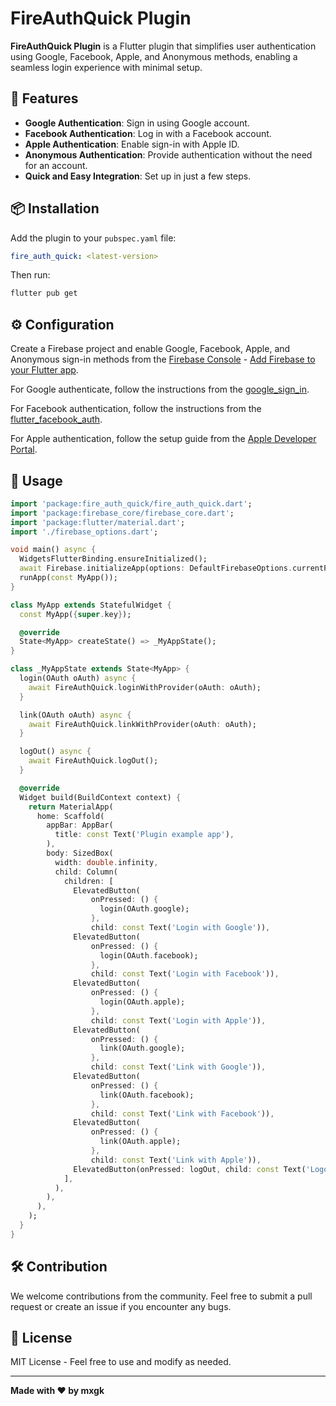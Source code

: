 

# FireAuthQuick Plugin

**FireAuthQuick Plugin** is a Flutter plugin that simplifies user authentication using Google, Facebook, Apple, and Anonymous methods, enabling a seamless login experience with minimal setup.

## 🚀 Features
- **Google Authentication**: Sign in using Google account.
- **Facebook Authentication**: Log in with a Facebook account.
- **Apple Authentication**: Enable sign-in with Apple ID.
- **Anonymous Authentication**: Provide authentication without the need for an account.
- **Quick and Easy Integration**: Set up in just a few steps.

## 📦 Installation
Add the plugin to your `pubspec.yaml` file:

```yaml
fire_auth_quick: <latest-version>
```  

Then run:

```bash
flutter pub get
```  

## ⚙️ Configuration
Create a Firebase project and enable Google, Facebook, Apple, and Anonymous sign-in methods from the [Firebase Console](https://console.firebase.google.com) - [Add Firebase to your Flutter app](https://firebase.google.com/docs/flutter/setup).

For Google authenticate, follow the instructions from the [google_sign_in](https://pub.dev/packages/google_sign_in).

For Facebook authentication, follow the instructions from the [flutter_facebook_auth](https://pub.dev/packages/flutter_facebook_auth).

For Apple authentication, follow the setup guide from the [Apple Developer Portal](https://developer.apple.com).

## 🔧 Usage

```dart
import 'package:fire_auth_quick/fire_auth_quick.dart';
import 'package:firebase_core/firebase_core.dart';
import 'package:flutter/material.dart';
import './firebase_options.dart';

void main() async {
  WidgetsFlutterBinding.ensureInitialized();
  await Firebase.initializeApp(options: DefaultFirebaseOptions.currentPlatform);
  runApp(const MyApp());
}

class MyApp extends StatefulWidget {
  const MyApp({super.key});

  @override
  State<MyApp> createState() => _MyAppState();
}

class _MyAppState extends State<MyApp> {
  login(OAuth oAuth) async {
    await FireAuthQuick.loginWithProvider(oAuth: oAuth);
  }

  link(OAuth oAuth) async {
    await FireAuthQuick.linkWithProvider(oAuth: oAuth);
  }

  logOut() async {
    await FireAuthQuick.logOut();
  }

  @override
  Widget build(BuildContext context) {
    return MaterialApp(
      home: Scaffold(
        appBar: AppBar(
          title: const Text('Plugin example app'),
        ),
        body: SizedBox(
          width: double.infinity,
          child: Column(
            children: [
              ElevatedButton(
                  onPressed: () {
                    login(OAuth.google);
                  },
                  child: const Text('Login with Google')),
              ElevatedButton(
                  onPressed: () {
                    login(OAuth.facebook);
                  },
                  child: const Text('Login with Facebook')),
              ElevatedButton(
                  onPressed: () {
                    login(OAuth.apple);
                  },
                  child: const Text('Login with Apple')),
              ElevatedButton(
                  onPressed: () {
                    link(OAuth.google);
                  },
                  child: const Text('Link with Google')),
              ElevatedButton(
                  onPressed: () {
                    link(OAuth.facebook);
                  },
                  child: const Text('Link with Facebook')),
              ElevatedButton(
                  onPressed: () {
                    link(OAuth.apple);
                  },
                  child: const Text('Link with Apple')),
              ElevatedButton(onPressed: logOut, child: const Text('Logout')),
            ],
          ),
        ),
      ),
    );
  }
}

```  

## 🛠️ Contribution
We welcome contributions from the community. Feel free to submit a pull request or create an issue if you encounter any bugs.

## 📄 License
MIT License - Feel free to use and modify as needed.

---  

**Made with ❤️ by mxgk**